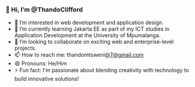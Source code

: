 ### 👋 Hi, I’m @ThandoClifford
- 👀 I’m interested in web development and application design.
- 🌱 I’m currently learning Jakarta EE as part of my ICT studies in Application Development at the University of Mpumalanga.
- 💞️ I’m looking to collaborate on exciting web and enterprise-level projects.
- 📫 How to reach me: thandomtsweni@7@gmail.com
- 😄 Pronouns: He/Him
- ⚡ Fun fact: I'm passionate about blending creativity with technology to build innovative solutions!
